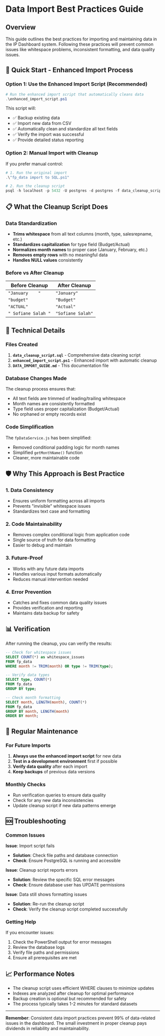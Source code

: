 # Data Import Best Practices Guide

## Overview

This guide outlines the best practices for importing and maintaining data in the IP Dashboard system. Following these practices will prevent common issues like whitespace problems, inconsistent formatting, and data quality issues.

## 🚀 Quick Start - Enhanced Import Process

### Option 1: Use the Enhanced Import Script (Recommended)

```powershell
# Run the enhanced import script that automatically cleans data
.\enhanced_import_script.ps1
```

This script will:
- ✅ Backup existing data
- ✅ Import new data from CSV
- ✅ Automatically clean and standardize all text fields
- ✅ Verify the import was successful
- ✅ Provide detailed status reporting

### Option 2: Manual Import with Cleanup

If you prefer manual control:

```powershell
# 1. Run the original import
.\"fp_data import to SQL.ps1"

# 2. Run the cleanup script
psql -h localhost -p 5432 -U postgres -d postgres -f data_cleanup_script.sql
```

## 📋 What the Cleanup Script Does

### Data Standardization
- **Trims whitespace** from all text columns (month, type, salesrepname, etc.)
- **Standardizes capitalization** for type field (Budget/Actual)
- **Normalizes month names** to proper case (January, February, etc.)
- **Removes empty rows** with no meaningful data
- **Handles NULL values** consistently

### Before vs After Cleanup

| Before Cleanup | After Cleanup |
|----------------|---------------|
| `"January    "` | `"January"` |
| `"budget"` | `"Budget"` |
| `"ACTUAL"` | `"Actual"` |
| `" Sofiane Salah "` | `"Sofiane Salah"` |

## 🔧 Technical Details

### Files Created

1. **`data_cleanup_script.sql`** - Comprehensive data cleaning script
2. **`enhanced_import_script.ps1`** - Enhanced import with automatic cleanup
3. **`DATA_IMPORT_GUIDE.md`** - This documentation file

### Database Changes Made

The cleanup process ensures that:
- All text fields are trimmed of leading/trailing whitespace
- Month names are consistently formatted
- Type field uses proper capitalization (Budget/Actual)
- No orphaned or empty records exist

### Code Simplification

The `fpDataService.js` has been simplified:
- Removed conditional padding logic for month names
- Simplified `getMonthName()` function
- Cleaner, more maintainable code

## 🛡️ Why This Approach is Best Practice

### 1. **Data Consistency**
- Ensures uniform formatting across all imports
- Prevents "invisible" whitespace issues
- Standardizes text case and formatting

### 2. **Code Maintainability**
- Removes complex conditional logic from application code
- Single source of truth for data formatting
- Easier to debug and maintain

### 3. **Future-Proof**
- Works with any future data imports
- Handles various input formats automatically
- Reduces manual intervention needed

### 4. **Error Prevention**
- Catches and fixes common data quality issues
- Provides verification and reporting
- Maintains data backup for safety

## 📊 Verification

After running the cleanup, you can verify the results:

```sql
-- Check for whitespace issues
SELECT COUNT(*) as whitespace_issues
FROM fp_data 
WHERE month != TRIM(month) OR type != TRIM(type);

-- Verify data types
SELECT type, COUNT(*) 
FROM fp_data 
GROUP BY type;

-- Check month formatting
SELECT month, LENGTH(month), COUNT(*) 
FROM fp_data 
GROUP BY month, LENGTH(month) 
ORDER BY month;
```

## 🔄 Regular Maintenance

### For Future Imports

1. **Always use the enhanced import script** for new data
2. **Test in a development environment** first if possible
3. **Verify data quality** after each import
4. **Keep backups** of previous data versions

### Monthly Checks

- Run verification queries to ensure data quality
- Check for any new data inconsistencies
- Update cleanup script if new data patterns emerge

## 🆘 Troubleshooting

### Common Issues

**Issue**: Import script fails
- **Solution**: Check file paths and database connection
- **Check**: Ensure PostgreSQL is running and accessible

**Issue**: Cleanup script reports errors
- **Solution**: Review the specific SQL error messages
- **Check**: Ensure database user has UPDATE permissions

**Issue**: Data still shows formatting issues
- **Solution**: Re-run the cleanup script
- **Check**: Verify the cleanup script completed successfully

### Getting Help

If you encounter issues:
1. Check the PowerShell output for error messages
2. Review the database logs
3. Verify file paths and permissions
4. Ensure all prerequisites are met

## 📈 Performance Notes

- The cleanup script uses efficient WHERE clauses to minimize updates
- Indexes are analyzed after cleanup for optimal performance
- Backup creation is optional but recommended for safety
- The process typically takes 1-2 minutes for standard datasets

---

**Remember**: Consistent data import practices prevent 99% of data-related issues in the dashboard. The small investment in proper cleanup pays dividends in reliability and maintainability.